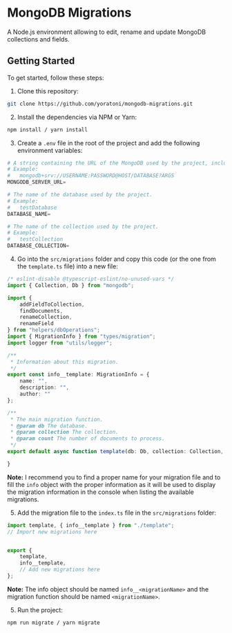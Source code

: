 # MongoDB Migrations
A Node.js environment allowing to edit, rename and update MongoDB collections and fields.

Getting Started
---------------
To get started, follow these steps:

1. Clone this repository:
```bash
git clone https://github.com/yoratoni/mongodb-migrations.git
```

2. Install the dependencies via NPM or Yarn:
```bash
npm install / yarn install
```

3. Create a `.env` file in the root of the project and add the following environment variables:
```python
# A string containing the URL of the MongoDB used by the project, including the database name.
# Example:
#   mongodb+srv://USERNAME:PASSWORD@HOST/DATABASE?ARGS
MONGODB_SERVER_URL=

# The name of the database used by the project.
# Example:
#   testDatabase
DATABASE_NAME=

# The name of the collection used by the project.
# Example:
#   testCollection
DATABASE_COLLECTION=
```

4. Go into the `src/migrations` folder and copy this code (or the one from the `template.ts` file) into a new file:
```typescript
/* eslint-disable @typescript-eslint/no-unused-vars */
import { Collection, Db } from "mongodb";

import {
    addFieldToCollection,
    findDocuments,
    renameCollection,
    renameField
} from "helpers/dbOperations";
import { MigrationInfo } from "types/migration";
import logger from "utils/logger";

/**
 * Information about this migration.
 */
export const info__template: MigrationInfo = {
    name: "",
    description: "",
    author: ""
};

/**
 * The main migration function.
 * @param db The database.
 * @param collection The collection.
 * @param count The number of documents to process.
 */
export default async function template(db: Db, collection: Collection, count: number) {

}
```
**Note:** I recommend you to find a proper name for your migration file and to fill the `info` object with the proper information
as it will be used to display the migration information in the console when listing the available migrations.

5. Add the migration file to the `index.ts` file in the `src/migrations` folder:
```typescript
import template, { info__template } from "./template";
// Import new migrations here


export {
    template,
    info__template,
    // Add new migrations here
};
```
**Note:** The info object should be named `info__<migrationName>` and the migration function should be named `<migrationName>`.

5. Run the project:
```bash
npm run migrate / yarn migrate
```